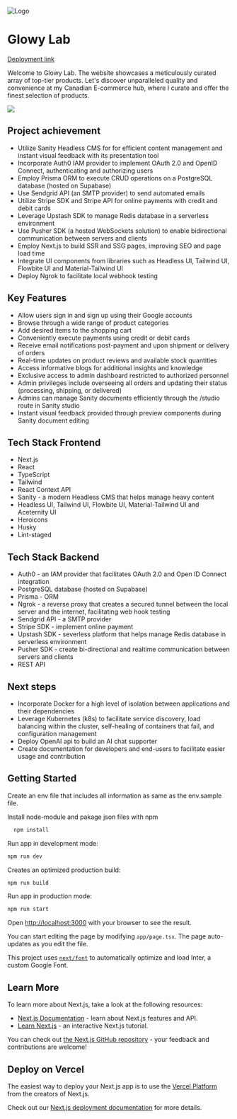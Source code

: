 ![Logo](https://res.cloudinary.com/dtdzvyf4s/image/upload/v1705736245/E-commerce/glowy-lab_azfonb.png)

# Glowy Lab

[Deployment link](https://glowylab.shop/)

Welcome to Glowy Lab. The website showcases a meticulously curated array of top-tier products. Let's discover unparalleled quality and convenience at my Canadian E-commerce hub, where I curate and offer the finest selection of products.

![](https://res.cloudinary.com/dtdzvyf4s/image/upload/v1706208265/glowy_nshjip.gif)

## Project achievement

- Utilize Sanity Headless CMS for for efficient content management and instant visual feedback with its presentation tool
- Incorporate Auth0 IAM provider to implement OAuth 2.0 and OpenID Connect, authenticating and authorizing users
- Employ Prisma ORM to execute CRUD operations on a PostgreSQL database (hosted on Supabase)
- Use Sendgrid API (an SMTP provider) to send automated emails
- Utilize Stripe SDK and Stripe API for online payments with credit and debit cards
- Leverage Upstash SDK to manage Redis database in a serverless environment
- Use Pusher SDK (a hosted WebSockets solution) to enable bidirectional communication between servers and clients
- Employ Next.js to build SSR and SSG pages, improving SEO and page load time
- Integrate UI components from libraries such as Headless UI, Tailwind UI, Flowbite UI and Material-Tailwind UI
- Deploy Ngrok to facilitate local webhook testing

## Key Features

- Allow users sign in and sign up using their Google accounts
- Browse through a wide range of product categories
- Add desired items to the shopping cart
- Conveniently execute payments using credit or debit cards
- Receive email notifications post-payment and upon shipment or delivery of orders
- Real-time updates on product reviews and available stock quantities
- Access informative blogs for additional insights and knowledge
- Exclusive access to admin dashboard restricted to authorized personnel
- Admin privileges include overseeing all orders and updating their status (processing, shipping, or delivered)
- Admins can manage Sanity documents efficiently through the /studio route in Sanity studio
- Instant visual feedback provided through preview components during Sanity document editing

## Tech Stack Frontend

- Next.js
- React
- TypeScript
- Tailwind
- React Context API
- Sanity - a modern Headless CMS that helps manage heavy content
- Headless UI, Tailwind UI, Flowbite UI, Material-Tailwind UI and Aceternity UI
- Heroicons
- Husky
- Lint-staged

## Tech Stack Backend

- Auth0 - an IAM provider that facilitates OAuth 2.0 and Open ID Connect integration
- PostgreSQL database (hosted on Supabase)
- Prisma - ORM
- Ngrok - a reverse proxy that creates a secured tunnel between the local server and the internet, facilitating web hook testing
- Sendgrid API - a SMTP provider
- Stripe SDK - implement online payment
- Upstash SDK - severless platform that helps manage Redis database in serverless environment
- Pusher SDK - create bi-directional and realtime communication between servers and clients
- REST API

## Next steps

- Incorporate Docker for a high level of isolation between applications and their dependencies
- Leverage Kubernetes (k8s) to facilitate service discovery, load balancing within the cluster, self-healing of containers that fail, and configuration management
- Deploy OpenAI api to build an AI chat supporter
- Create documentation for developers and end-users to facilitate easier usage and contribution

## Getting Started

Create an env file that includes all information as same as the env.sample file.

Install node-module and pakage json files with npm

```bash
  npm install
```

Run app in development mode:

```bash
npm run dev
```

Creates an optimized production build:

```bash
npm run build
```

Run app in production mode:

```bash
npm run start
```

Open [http://localhost:3000](http://localhost:3000) with your browser to see the result.

You can start editing the page by modifying `app/page.tsx`. The page auto-updates as you edit the file.

This project uses [`next/font`](https://nextjs.org/docs/basic-features/font-optimization) to automatically optimize and load Inter, a custom Google Font.

## Learn More

To learn more about Next.js, take a look at the following resources:

- [Next.js Documentation](https://nextjs.org/docs) - learn about Next.js features and API.
- [Learn Next.js](https://nextjs.org/learn) - an interactive Next.js tutorial.

You can check out [the Next.js GitHub repository](https://github.com/vercel/next.js/) - your feedback and contributions are welcome!

## Deploy on Vercel

The easiest way to deploy your Next.js app is to use the [Vercel Platform](https://vercel.com/new?utm_medium=default-template&filter=next.js&utm_source=create-next-app&utm_campaign=create-next-app-readme) from the creators of Next.js.

Check out our [Next.js deployment documentation](https://nextjs.org/docs/deployment) for more details.
